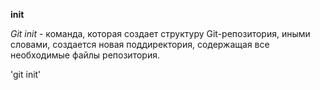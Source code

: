 **init**

_Git init_ - команда, которая создает структуру Git-репозитория, иными словами, создается новая поддиректория, содержащая все необходимые файлы репозитория.

'git init'

